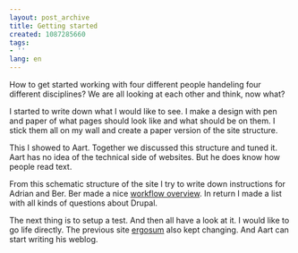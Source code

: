 ```yaml
---
layout: post_archive
title: Getting started
created: 1087285660
tags:
- ''
lang: en
---
```

How to get started working with four different people handeling four different disciplines? We are all looking at each other and think, now what?
<!--break-->
I started to write down what I would like to see. I make a design with pen and paper of what pages should look like and what should be on them. I stick them all on my wall and create  a paper version of the site structure.

This I showed to Aart. Together we discussed this structure and tuned it. Aart has no idea of the technical side of websites. But he does know how people read text.

From this schematic structure of the site I try to write down instructions for Adrian and Ber. Ber made a nice <a href="http://www.webschuur.com/node/view/88">workflow overview</a>. In return I made a list with all kinds of questions about Drupal.

The next thing is to setup a test. And then all have a look at it. I would like to go life directly. The previous site <a href="http://www.ergosum.nl">ergosum</a> also kept changing. And Aart can start writing his weblog.
